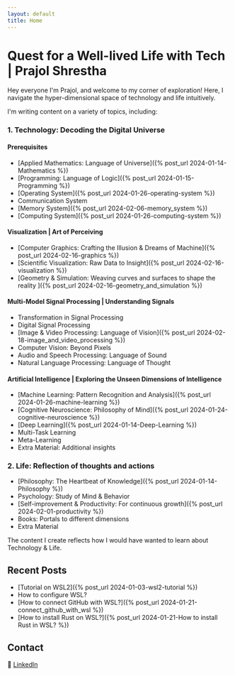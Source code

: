 ```yaml
---
layout: default
title: Home
---
```

# Quest for a Well-lived Life with Tech | Prajol Shrestha 

Hey everyone I'm Prajol, and welcome to my corner of exploration! 
Here, I navigate the hyper-dimensional space of technology and life intuitively. 

I'm writing content on a variety of topics, including:

### 1. Technology: Decoding the Digital Universe
#### Prerequisites
- [Applied Mathematics: Language of Universe]({% post_url 2024-01-14-Mathematics %})
- [Programming: Language of Logic]({% post_url 2024-01-15-Programming %})
- [Operating System]({% post_url 2024-01-26-operating-system %})
- Communication System 
- [Memory System]({% post_url 2024-02-06-memory_system %})
- [Computing System]({% post_url 2024-01-26-computing-system %})

#### Visualization | Art of Perceiving
- [Computer Graphics: Crafting the Illusion & Dreams of Machine]({% post_url 2024-02-16-graphics %})
- [Scientific Visualization: Raw Data to Insight]({% post_url 2024-02-16-visualization %})
- [Geometry & Simulation: Weaving curves and surfaces to shape the reality
]({% post_url 2024-02-16-geometry_and_simulation %})
  

#### Multi-Model Signal Processing | Understanding Signals
- Transformation in Signal Processing
- Digital Signal Processing 
- [Image & Video Processing: Language of Vision]({% post_url 2024-02-18-image_and_video_processing %})
- Computer Vision: Beyond Pixels
- Audio and Speech Processing: Language of Sound
- Natural Language Processing: Language of Thought
  
#### Artificial Intelligence | Exploring the Unseen Dimensions of Intelligence
- [Machine Learning: Pattern Recognition and Analysis]({% post_url 2024-01-26-machine-learning %})
- [Cognitive Neuroscience: Philosophy of Mind]({% post_url 2024-01-24-cognitive-neuroscience %})
- [Deep Learning]({% post_url 2024-01-14-Deep-Learning %})
- Multi-Task Learning
- Meta-Learning
- Extra Material: Additional insights
  
### 2. Life: Reflection of thoughts and actions
- [Philosophy: The Heartbeat of Knowledge]({% post_url 2024-01-14-Philosophy %})
- Psychology: Study of Mind & Behavior
- [Self-improvement & Productivity: For continuous growth]({% post_url 2024-02-01-productivity %}) 
- Books: Portals to different dimensions
- Extra Material

The content I create reflects how I would have wanted to learn about Technology & Life.


## Recent Posts

- [Tutorial on WSL2]({% post_url 2024-01-03-wsl2-tutorial %})
- How to configure WSL?
- [How to connect GitHub with WSL?]({% post_url 2024-01-21-connect_github_with_wsl %})
- [How to install Rust on WSL?]({% post_url 2024-01-21-How to install Rust in WSL? %})


## Contact
🔗 [Linkedln](https://www.linkedin.com/in/prajolshresthaa/)
